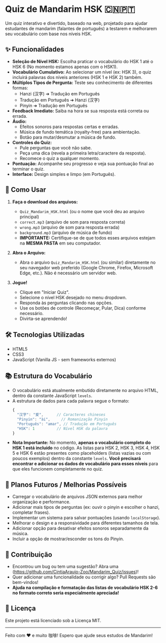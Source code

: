# Quiz de Mandarim HSK 🇨🇳🇵🇹

Um quiz interativo e divertido, baseado na web, projetado para ajudar estudantes de mandarim (falantes de português) a testarem e melhorarem seu vocabulário com base nos níveis HSK.

## ✨ Funcionalidades

*   **Seleção de Nível HSK:** Escolha praticar o vocabulário do HSK 1 até o HSK 6 (No momento estamos apenas com o HSK1).
*   **Vocabulário Cumulativo:** Ao selecionar um nível (ex: HSK 3), o quiz incluirá palavras dos níveis anteriores (HSK 1 e HSK 2) também.
*   **Múltiplos Tipos de Pergunta:** Teste seu conhecimento de diferentes formas:
    *   Hanzi (汉字) ➔ Tradução em Português
    *   Tradução em Português ➔ Hanzi (汉字)
    *   Pinyin ➔ Tradução em Português
*   **Feedback Imediato:** Saiba na hora se sua resposta está correta ou errada.
*   **Áudio:**
    *   Efeitos sonoros para respostas certas e erradas.
    *   Música de fundo temática (royalty-free) para ambientação.
    *   Botão para mutar/desmutar a música de fundo.
*   **Controles do Quiz:**
    *   Pule perguntas que você não sabe.
    *   Peça uma dica (revela a primeira letra/caractere da resposta).
    *   Recomece o quiz a qualquer momento.
*   **Pontuação:** Acompanhe seu progresso e veja sua pontuação final ao terminar o quiz.
*   **Interface:** Design simples e limpo (em Português).

## 🚀 Como Usar

1.  **Faça o download dos arquivos:**
    *   `Quiz_Mandarim_HSK.html` (ou o nome que você deu ao arquivo principal)
    *   `correct.mp3` (arquivo de som para resposta correta)
    *   `wrong.mp3` (arquivo de som para resposta errada)
    *   `background.mp3` (arquivo de música de fundo)
    *   **IMPORTANTE:** Certifique-se de que todos esses arquivos estejam na **MESMA PASTA** em seu computador.

2.  **Abra o Arquivo:**
    *   Abra o arquivo `Quiz_Mandarim_HSK.html` (ou similar) diretamente no seu navegador web preferido (Google Chrome, Firefox, Microsoft Edge, etc.). Não é necessário um servidor web.

3.  **Jogue!**
    *   Clique em "Iniciar Quiz".
    *   Selecione o nível HSK desejado no menu dropdown.
    *   Responda às perguntas clicando nas opções.
    *   Use os botões de controle (Recomeçar, Pular, Dica) conforme necessário.
    *   Divirta-se aprendendo!

## 🛠️ Tecnologias Utilizadas

*   HTML5
*   CSS3
*   JavaScript (Vanilla JS - sem frameworks externos)

## 📚 Estrutura do Vocabulário

*   O vocabulário está atualmente embutido diretamente no arquivo HTML, dentro da constante JavaScript `levels`.
*   A estrutura de dados para cada palavra segue o formato:
    ```javascript
    {
      "汉字": "爱",      // Caracteres chineses
      "Pinyin": "ài",     // Romanização Pinyin
      "Português": "amar", // Tradução em Português
      "HSK": 1          // Nível HSK da palavra
    }
    ```
*   **Nota Importante:** No momento, **apenas o vocabulário completo do HSK 1 está incluído** no código. As listas para HSK 2, HSK 3, HSK 4, HSK 5 e HSK 6 estão presentes como placeholders (listas vazias ou com poucos exemplos) dentro da constante `levels`. **Você precisará encontrar e adicionar os dados de vocabulário para esses níveis** para que eles funcionem completamente no quiz.

## 🔮 Planos Futuros / Melhorias Possíveis

*   Carregar o vocabulário de arquivos JSON externos para melhor organização e performance.
*   Adicionar mais tipos de perguntas (ex: ouvir o pinyin e escolher o hanzi, completar frases).
*   Implementar um sistema para salvar pontuações (usando `localStorage`).
*   Melhorar o design e a responsividade para diferentes tamanhos de tela.
*   Adicionar opção para desativar efeitos sonoros separadamente da música.
*   Incluir a opção de mostrar/esconder os tons do Pinyin.

## 🤝 Contribuição

*   Encontrou um bug ou tem uma sugestão? Abra uma (https://github.com/CintiaAraujo-Zoo/Mandarim_Quiz/issues)!
*   Quer adicionar uma funcionalidade ou corrigir algo? Pull Requests são bem-vindos!
*   **Ajuda na compilação e formatação das listas de vocabulário HSK 2-6 no formato correto seria especialmente apreciada!**

## 📄 Licença

Este projeto está licenciado sob a Licença MIT.

---

Feito com ❤️ e muito 咖啡! Espero que ajude seus estudos de Mandarim!

